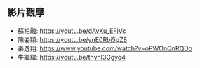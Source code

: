 ## 影片觀摩  
+ 蘇柏融: https://youtu.be/dAvKu_EFlVc  
+ 陳姿穎: https://youtu.be/ynE0Rbi5gZ8  
+ 秦逸翔: https://www.youtube.com/watch?v=oPWOnQnRQDo  
+ 牛繼緯: https://youtu.be/tnvnI3Cgyo4  

